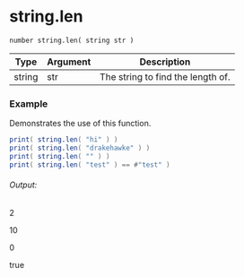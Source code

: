 # string.len

`number string.len( string str )`

| Type   | Argument | Description                       |
|--------|----------|-----------------------------------|
| string | str      | The string to find the length of. |

### Example

Demonstrates the use of this function.

```lua
print( string.len( "hi" ) )
print( string.len( "drakehawke" ) )
print( string.len( "" ) )
print( string.len( "test" ) == #"test" )
```

###### Output:

2

10

0

true